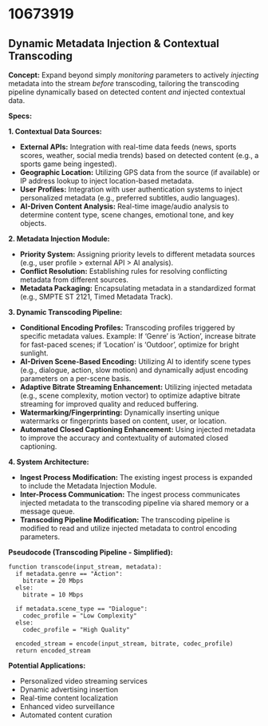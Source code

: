 # 10673919

## Dynamic Metadata Injection & Contextual Transcoding

**Concept:** Expand beyond simply *monitoring* parameters to actively *injecting* metadata into the stream *before* transcoding, tailoring the transcoding pipeline dynamically based on detected content *and* injected contextual data.

**Specs:**

**1. Contextual Data Sources:**

*   **External APIs:** Integration with real-time data feeds (news, sports scores, weather, social media trends) based on detected content (e.g., a sports game being ingested).
*   **Geographic Location:** Utilizing GPS data from the source (if available) or IP address lookup to inject location-based metadata.
*   **User Profiles:** Integration with user authentication systems to inject personalized metadata (e.g., preferred subtitles, audio languages).
*   **AI-Driven Content Analysis:** Real-time image/audio analysis to determine content type, scene changes, emotional tone, and key objects.

**2. Metadata Injection Module:**

*   **Priority System:** Assigning priority levels to different metadata sources (e.g., user profile > external API > AI analysis).
*   **Conflict Resolution:** Establishing rules for resolving conflicting metadata from different sources.
*   **Metadata Packaging:** Encapsulating metadata in a standardized format (e.g., SMPTE ST 2121, Timed Metadata Track).

**3. Dynamic Transcoding Pipeline:**

*   **Conditional Encoding Profiles:**  Transcoding profiles triggered by specific metadata values. Example: If ‘Genre’ is ‘Action’, increase bitrate for fast-paced scenes; if ‘Location’ is ‘Outdoor’, optimize for bright sunlight.
*   **AI-Driven Scene-Based Encoding:** Utilizing AI to identify scene types (e.g., dialogue, action, slow motion) and dynamically adjust encoding parameters on a per-scene basis.
*   **Adaptive Bitrate Streaming Enhancement:** Utilizing injected metadata (e.g., scene complexity, motion vector) to optimize adaptive bitrate streaming for improved quality and reduced buffering.
*   **Watermarking/Fingerprinting:** Dynamically inserting unique watermarks or fingerprints based on content, user, or location.
*   **Automated Closed Captioning Enhancement:** Using injected metadata to improve the accuracy and contextuality of automated closed captioning.

**4. System Architecture:**

*   **Ingest Process Modification:**  The existing ingest process is expanded to include the Metadata Injection Module.
*   **Inter-Process Communication:**  The ingest process communicates injected metadata to the transcoding pipeline via shared memory or a message queue.
*   **Transcoding Pipeline Modification:** The transcoding pipeline is modified to read and utilize injected metadata to control encoding parameters.

**Pseudocode (Transcoding Pipeline - Simplified):**

```
function transcode(input_stream, metadata):
  if metadata.genre == "Action":
    bitrate = 20 Mbps
  else:
    bitrate = 10 Mbps

  if metadata.scene_type == "Dialogue":
    codec_profile = "Low Complexity"
  else:
    codec_profile = "High Quality"

  encoded_stream = encode(input_stream, bitrate, codec_profile)
  return encoded_stream
```

**Potential Applications:**

*   Personalized video streaming services
*   Dynamic advertising insertion
*   Real-time content localization
*   Enhanced video surveillance
*   Automated content curation